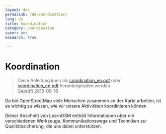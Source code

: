 ```yaml
---
layout: doc
permalink: /de/coordination/
lang: de
title: Koordination
category: coordination
cover: yes
nosearch: true

---
```


Koordination
============

> Diese Anleitung kann als [coordination_en.odt](/files/coordination_en.odt) oder [coordination_en.pdf](/files/coordination_en.pdf) heruntergeladen werden  
> Geprüft 2015-09-18

Da bei OpenStreetMap viele Menschen zusammen an der Karte arbeiten, ist es 
wichtig zu wissen, wie wir unsere Aktivitäten koordinieren können.

Dieser Abschnitt von LearnOSM enthält Informationen über die verschiedenen Werkzeuge, Kommunikationswege und Techniken zur Qualitätssicherung, die uns dabei unterstützen.
